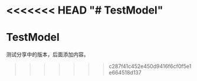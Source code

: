 <<<<<<< HEAD
"# TestModel" 
=======
# TestModel
测试分享中的版本，后面添加内容。
>>>>>>> c287f41c452e450d9416f6cf0f5e1e664518d137
